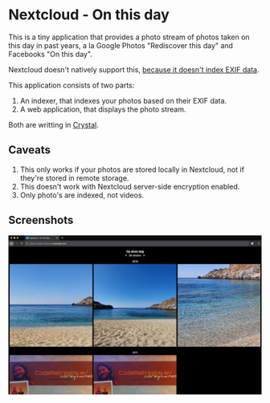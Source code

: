 # Nextcloud - On this day

This is a tiny application that provides a photo stream of photos taken on this day in past years,
a la Google Photos "Rediscover this day" and Facebooks "On this day".

Nextcloud doesn't natively support this, [because it doesn't index EXIF data](https://github.com/nextcloud/gallery/issues/51).

This application consists of two parts:

1. An indexer, that indexes your photos based on their EXIF data.
2. A web application, that displays the photo stream.

Both are writting in [Crystal](https://crystal-lang.org).

## Caveats

1. This only works if your photos are stored locally in Nextcloud, not if they're stored in remote storage.
2. This doesn't work with Nextcloud server-side encryption enabled.
3. Only photo's are indexed, not videos.

## Screenshots

![Example](./etc/screenshots/example.jpg)
